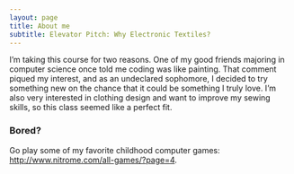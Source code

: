 ```yaml
---
layout: page
title: About me
subtitle: Elevator Pitch: Why Electronic Textiles? 
---
```


I’m taking this course for two reasons. One of my good friends majoring in computer science once told me coding was like painting. That comment piqued my interest, and as an undeclared sophomore, I decided to try something new on the chance that it could be something I truly love. I’m also very interested in clothing design and want to improve my sewing skills, so this class seemed like a perfect fit.


### Bored? 

Go play some of my favorite childhood computer games:  http://www.nitrome.com/all-games/?page=4.
